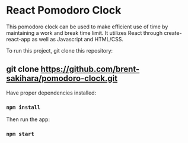 # React Pomodoro Clock

This pomodoro clock can be used to make efficient use of time by maintaining a work and break time limit.
It utilizes React through create-react-app as well as Javascript and HTML/CSS.

To run this project, git clone this repository:
## git clone https://github.com/brent-sakihara/pomodoro-clock.git

Have proper dependencies installed:
### `npm install`

Then run the app:
### `npm start`
